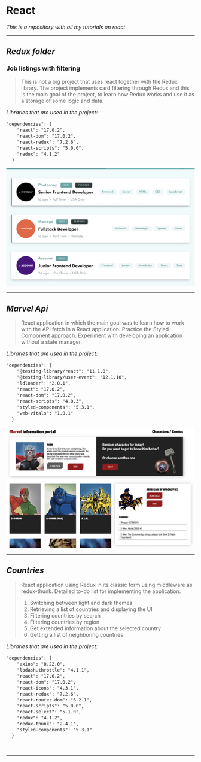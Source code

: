 # React

*This is a repository with all my tutorials on react*

-------------------

## *Redux folder*

### Job listings with filtering

> This is not a big project that uses react 
> together with the Redux library. The project 
> implements card filtering through Redux and 
> this is the main goal of the project, to learn 
> how Redux works and use it as a storage of 
> some logic and data.

*Libraries that are used in the project:*
```
"dependencies": {
    "react": "17.0.2",
    "react-dom": "17.0.2",
    "react-redux": "7.2.6",
    "react-scripts": "5.0.0",
    "redux": "4.1.2"
  }
```

<a href="https://www.youtube.com/watch?v=9VIPbm9x5go&list=PLH3NFo4HRZaXF0nj_INkmNqfBapZ4sxZB">
    <img src="./README-IMAGES/job_listings_with_filtering.png">
</a>

-------------------

## *Marvel Api*

> React application in which the main goal was 
> to learn how to work with the API fetch in a 
> React application. Practice the Styled Component 
> approach. Experiment with developing an 
> application without a state manager.
> 
*Libraries that are used in the project:*
```
"dependencies": {
    "@testing-library/react": "11.1.0",
    "@testing-library/user-event": "12.1.10",
    "ldloader": "2.0.1",
    "react": "17.0.2",
    "react-dom": "17.0.2",
    "react-scripts": "4.0.3",
    "styled-components": "5.3.1",
    "web-vitals": "1.0.1"
  }
```
<a href="https://youtu.be/VM3WE4hsw0U">
    <img src="./README-IMAGES/Marvel-API.png">
</a>

-------------------

## *Countries*

> React application using Redux in its classic 
> form using middleware as redux-thunk. 
> Detailed to-do list for implementing the 
> application:
> 1. Switching between light and dark themes
> 2. Retrieving a list of countries and displaying the UI
> 3. Filtering countries by search
> 4. Filtering countries by region
> 5. Get extended information about the selected country
> 6. Getting a list of neighboring countries

*Libraries that are used in the project:*
```
"dependencies": {
    "axios": "0.22.0",
    "lodash.throttle": "4.1.1",
    "react": "17.0.2",
    "react-dom": "17.0.2",
    "react-icons": "4.3.1",
    "react-redux": "7.2.6",
    "react-router-dom": "6.2.1",
    "react-scripts": "5.0.0",
    "react-select": "5.1.0",
    "redux": "4.1.2",
    "redux-thunk": "2.4.1",
    "styled-components": "5.3.1"
  }
```


<a href="">
    <img src="">
</a>

-------------------



